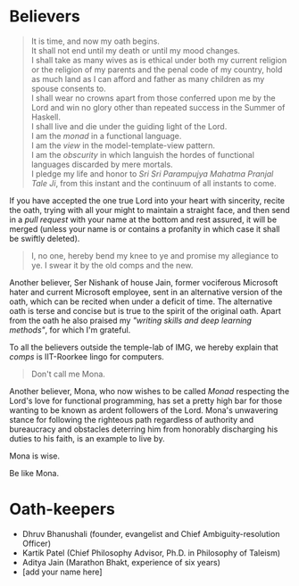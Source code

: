 # Believers

> It is time, and now my oath begins.<br>
It shall not end until my death or until my mood changes.<br>
I shall take as many wives as is ethical under both my current religion or the religion of my parents and the penal code of my country, hold as much land as I can afford and father as many children as my spouse consents to.<br>
I shall wear no crowns apart from those conferred upon me by the Lord and win no glory other than repeated success in the Summer of Haskell.<br>
I shall live and die under the guiding light of the Lord.<br>
I am the _monad_ in a functional language.<br>
I am the _view_ in the model-template-view pattern.<br>
I am the _obscurity_ in which languish the hordes of functional languages discarded by mere mortals.<br>
I pledge my life and honor to _Sri Sri Parampujya Mahatma Pranjal Tale Ji_, from this instant and the continuum of all instants to come.

If you have accepted the one true Lord into your heart with sincerity, recite the oath, trying with all your might to maintain a straight face, and then send in a _pull request_ with your name at the bottom and rest assured, it will be merged (unless your name is or contains a profanity in which case it shall be swiftly deleted).

> I, no one, hereby bend my knee to ye and promise my allegiance to ye. I swear it by the old comps and the new.

Another believer, Ser Nishank of house Jain, former vociferous Microsoft hater and current Microsoft employee, sent in an alternative version of the oath, which can be recited when under a deficit of time. The alternative oath is terse and concise but is true to the spirit of the original oath. Apart from the oath he also praised my _"writing skills and deep learning methods"_, for which I'm grateful.

To all the believers outside the temple-lab of IMG, we hereby explain that _comps_ is IIT-Roorkee lingo for computers.

> Don't call me Mona.

Another believer, Mona, who now wishes to be called _Monad_ respecting the Lord's love for functional programming, has set a pretty high bar for those wanting to be known as ardent followers of the Lord. Mona's unwavering stance for following the righteous path regardless of authority and bureaucracy and obstacles deterring him from honorably discharging his duties to his faith, is an example to live by.

Mona is wise.

Be like Mona.  

# Oath-keepers

- Dhruv Bhanushali (founder, evangelist and Chief Ambiguity-resolution Officer)
- Kartik Patel (Chief Philosophy Advisor, Ph.D. in Philosophy of Taleism)
- Aditya Jain (Marathon Bhakt, experience of six years)
- [add your name here]
